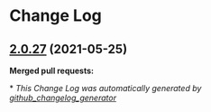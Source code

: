 # Change Log

## [2.0.27](https://github.com/networknt/light-config-server/tree/2.0.27) (2021-05-25)


**Merged pull requests:**


\* *This Change Log was automatically generated by [github_changelog_generator](https://github.com/skywinder/Github-Changelog-Generator)*
